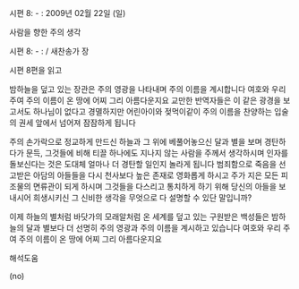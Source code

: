 시편 8: - : 
2009년 02월 22일 (일)

사람을 향한 주의 생각



시편 8: - : / 새찬송가  장

시편 8편을 읽고 

밤하늘을 덮고 있는 장관은 주의 영광을 나타내며 주의 이름을 계시합니다
여호와 우리 주여 주의 이름이 온 땅에 어찌 그리 아름다운지요
교만한 반역자들은 이 같은 광경을 보고서도 하나님이 없다고 경멸하지만
어린아이와 젖먹이같이 주의 이름을 찬양하는 입술의 권세 앞에서 
넘어져 잠잠하게 됩니다

주의 손가락으로 정교하게 만드신 하늘과 
그 위에 베풀어놓으신 달과 별을 보며 경탄하다가 
문득, 그것들에 비해 티끌 하나에도 지나지 않는 사람을 주께서 생각하시며 
인자를 돌보신다는 것은 도대체 얼마나 더 경탄할 일인지 놀라게 됩니다
범죄함으로 죽음을 선고받은 아담의 아들들을
다시 천사보다 높은 존재로 영화롭게 하시고
주가 지은 모든 피조물의 면류관이 되게 하시며 
그것들을 다스리고 통치하게 하기 위해 
당신의 아들을 보내시어 희생시키신 그 신비한 생각을 
무엇으로 다 설명할 수 있단 말입니까?

이제 하늘의 별처럼 바닷가의 모래알처럼 온 세계를 덮고 있는 구원받은 백성들은 
밤하늘의 달과 별보다 더 선명히 주의 영광과 주의 이름을 계시하고 있습니다 
여호와 우리 주여 주의 이름이 온 땅에 어찌 그리 아름다운지요

해석도움





(no)